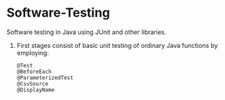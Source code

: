 # Software-Testing
Software testing in Java using JUnit and other libraries.

1. First stages consist of basic unit testing of ordinary Java
   functions by employing:
   ```
   @Test
   @BeforeEach
   @ParameterizedTest
   @CsvSource
   @DisplayName
   ```
   
